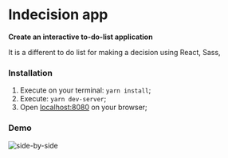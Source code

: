 # Indecision app
**Create an interactive to-do-list application**

It is a different to do list for making a decision 
using React, Sass,  

### Installation
1. Execute on your terminal: `yarn install`;
2. Execute: `yarn dev-server`;
3. Open [localhost:8080](http://localhost:8080/) on your browser;


### Demo


<img alt="side-by-side" src="https://res.cloudinary.com/ddrvpl4zh/image/upload/v1557233261/SampleIndecisionApp.png">
